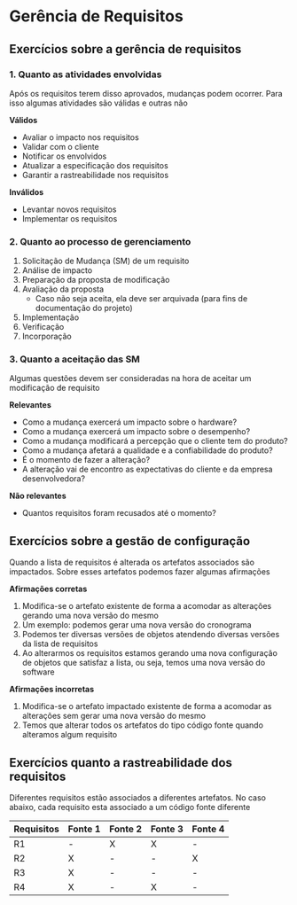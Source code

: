 # Gerência de Requisitos

## Exercícios sobre a gerência de requisitos

### 1. Quanto as atividades envolvidas
Após os requisitos terem disso aprovados, mudanças podem ocorrer. Para isso algumas atividades são válidas e outras não

**Válidos**
- Avaliar o impacto nos requisitos
- Validar com o cliente
- Notificar os envolvidos
- Atualizar a especificação dos requisitos
- Garantir a rastreabilidade nos requisitos

**Inválidos**
- Levantar novos requisitos
- Implementar os requisitos

### 2. Quanto ao processo de gerenciamento

1. Solicitação de Mudança (SM) de um requisito
2. Análise de impacto
3. Preparação da proposta de modificação
4. Avaliação da proposta
   - Caso não seja aceita, ela deve ser arquivada (para fins de documentação do projeto) 
5. Implementação
6. Verificação
7. Incorporação

### 3. Quanto a aceitação das SM
Algumas questões devem ser consideradas na hora de aceitar um modificação de requisito

**Relevantes**
- Como a mudança exercerá um impacto sobre o hardware?
- Como a mudança exercerá um impacto sobre o desempenho?
- Como a mudança modificará a percepção que o cliente tem do produto?
- Como a mudança afetará a qualidade e a confiabilidade do produto?
- É o momento de fazer a alteração?
- A alteração vai de encontro as expectativas do cliente e da empresa desenvolvedora?

**Não relevantes**
- Quantos requisitos foram recusados até o momento?

## Exercícios sobre a gestão de configuração
Quando a lista de requisitos é alterada os artefatos associados são impactados. Sobre esses artefatos podemos fazer algumas afirmações 

**Afirmações corretas**
1. Modifica-se o artefato existente de forma a acomodar as alterações gerando uma nova versão do mesmo
2. Um exemplo: podemos gerar uma nova versão do cronograma
3. Podemos ter diversas versões de objetos atendendo diversas versões da lista de requisitos
4. Ao alterarmos os requisitos estamos gerando uma nova configuração de objetos que satisfaz a lista, ou seja, temos uma nova versão do software

**Afirmações incorretas**
1. Modifica-se o artefato impactado existente de forma a acomodar as alterações sem gerar uma nova versão do mesmo
2. Temos que alterar todos os artefatos do tipo código fonte quando alteramos algum requisito

## Exercícios quanto a rastreabilidade dos requisitos

Diferentes requisitos estão associados a diferentes artefatos. No caso abaixo, cada requisito esta associado a um código fonte diferente

Requisitos | Fonte 1 | Fonte 2 | Fonte 3 | Fonte 4
---------- | ------- | ------- | ------- | -------
R1 | - | X | X | -
R2 | X | - | - | X
R3 | X | - | - | -
R4 | X | - | X | -
